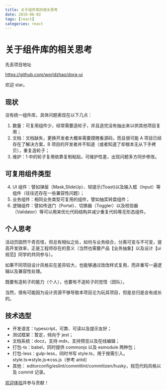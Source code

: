 ```yaml
---
title: 关于组件库的相关思考
date: 2019-06-02
tags: [react]
categories: react
---
```


# 关于组件库的相关思考

先丢项目地址

https://github.com/worldzhao/dora-ui

欢迎 star。

## 现状

没有统一组件库，具体问题表现在以下几点：

1. 数量：可复用组件少，经常需要造轮子，并且造完没有抽出来以供其他项目复用；
2. 文档：文档缺失，更换开发者大概率需要摸瞎看源码，而且很可能 A 项目已经存在了解决方案，B 项目的开发者并不知道（或者知道了却根本无从下手拷贝），重复造轮子；
3. 维护：1 中的轮子复用依靠复制粘贴，可维护性差，出现问题多方同步修改。

## 可复用组件类型

4. UI 组件：譬如弹层（Mask,SlideUp）、轻提示(Toast)以及输入框（Input）等组件（往往还存在一些兼容性问题）；
5. 业务组件：相同业务类型可复用的组件，譬如抽奖转盘组件；
6. 逻辑组件：譬如传送门（Portal）、切换器（Toggler）以及校验器（Validator）等可以用来优化代码结构并减少重复代码等无形态组件。

## 个人思考

活动页固然千奇百怪，但总有相似之处，如何与业务结合，分离可变与不可变，提高开发效率，正是工程师存在的意义（当然也需要产品【业务抽象】以及设计【ui 规范】同学的共同参与）。

如果不同项目设计风格实在差异较大，也能够通过改改样式复用，而非重写一遍逻辑以及兼容性处理。

既要有造轮子的能力（个人），也要有不造轮子的觉悟（团队）。

当然，很有可能因为设计资源不够导致本项目沦为玩具项目，但是总归是会有成长的。

## 技术选型

- 开发语言：typescript，可靠、可读以及提示友好；
- 测试框架：暂定，倾向于 jest；
- 文档系统：docz，支持 mdx，支持预览以及在线编辑；
- 打包-ts：babel，同时提供 commonjs 以及 esmodule 两种包；
- 打包-less：gulp-less，同时书写 style.ts，用于按需引入。style.ts=>style.js=>css.js（参考 antd）
- 其他： editorconfig/eslint/commitlint/commitizen/husky，规范代码风格以及 commit 记录。

[欢迎体验](https://dora-ui.netlify.com/)并参与贡献！
